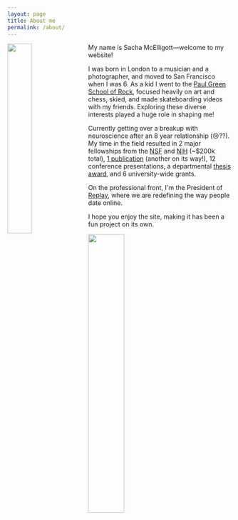 ```yaml
---
layout: page
title: About me
permalink: /about/
---
```


<img style="float: left; margin: 0px 15px 15px 0px;" src="{{site.imgurl}}/boat.png" width="33%" />

My name is Sacha McElligott—welcome to my website! 


I was born in London to a musician and a photographer, and moved to San Francisco when I was 6. As a kid I went to the [Paul Green School of Rock](https://en.wikipedia.org/wiki/Paul_Green_(musician)#The_Paul_Green_School_of_Rock_Music), focused heavily on art and chess, skied, and made skateboarding videos with my friends. Exploring these diverse interests played a huge role in shaping me!


Currently getting over a breakup with neuroscience after an 8 year relationship (:cry:??). My time in the field resulted in 2 major fellowships from the [NSF](https://en.wikipedia.org/wiki/NSF-GRFP) and [NIH](http://www.bpendure.org/sacha-mcelligott.html) (~$200k total), [1 publication](https://www.researchgate.net/publication/337725238_Secernin-1_is_a_novel_phosphorylated_tau_binding_protein_that_accumulates_in_Alzheimer's_disease_and_not_in_other_tauopathies) (another on its way!), 12 conference presentations, a departmental [thesis award](https://cas.nyu.edu/content/nyu-as/cas/academic-programs/honors-programs/dean-awards.html), and 6 university-wide grants.
       
       
On the professional front, I'm the President of [Replay](https://www.joinreplay.com), where we are redefining the way people date online.
       
       
I hope you enjoy the site, making it has been a fun project on its own.


<img style="float: center; margin: 0px 15px 15px 0px;" src="{{site.imgurl}}/sig.PNG" width="40%" />
